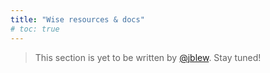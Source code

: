 ```yaml
---
title: "Wise resources & docs"
# toc: true
---
```


> This section is yet to be written  by [@jblew](https://steemit.com/@jblew). Stay tuned!
